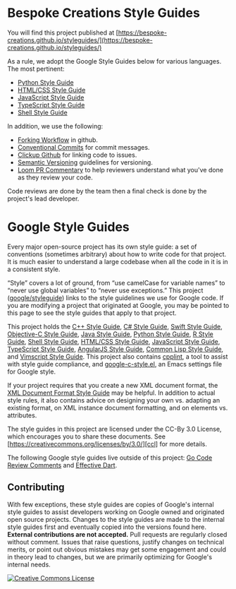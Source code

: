 # Bespoke Creations Style Guides

You will find this project published at
[https://bespoke-creations.github.io/styleguides/](https://bespoke-creations.github.io/styleguides/)

As a rule, we adopt the Google Style Guides below for various languages. The most pertinent:

* [Python Style Guide][py]
* [HTML/CSS Style Guide][htmlcss]
* [JavaScript Style Guide][js]
* [TypeScript Style Guide][ts]
* [Shell Style Guide][sh]

In addition, we use the following:

* [Forking Workflow](https://www.atlassian.com/git/tutorials/comparing-workflows/forking-workflow) in github.
* [Conventional Commits](https://www.conventionalcommits.org/en/v1.0.0/) for commit messages.
* [Clickup Github](https://help.clickup.com/hc/en-us/articles/6305771568791-GitHub) for linking code to issues.
* [Semantic Versioning](https://semver.org/) guidelines for versioning.
* [Loom PR Commentary](https://loom.com) to help reviewers understand what you've done as they review your code.

Code reviews are done by the team then a final check is done by the project's lead developer.

# Google Style Guides

Every major open-source project has its own style guide: a set of conventions
(sometimes arbitrary) about how to write code for that project. It is much
easier to understand a large codebase when all the code in it is in a
consistent style.

“Style” covers a lot of ground, from “use camelCase for variable names” to
“never use global variables” to “never use exceptions.” This project
([google/styleguide](https://github.com/google/styleguide)) links to the
style guidelines we use for Google code. If you are modifying a project that
originated at Google, you may be pointed to this page to see the style guides
that apply to that project.

This project holds the [C++ Style Guide][cpp], [C# Style Guide][csharp],
[Swift Style Guide][swift], [Objective-C Style Guide][objc],
[Java Style Guide][java], [Python Style Guide][py], [R Style Guide][r],
[Shell Style Guide][sh], [HTML/CSS Style Guide][htmlcss],
[JavaScript Style Guide][js], [TypeScript Style Guide][ts], [AngularJS Style Guide][angular],
[Common Lisp Style Guide][cl], and [Vimscript Style Guide][vim]. This project
also contains [cpplint][cpplint], a tool to assist with style guide compliance,
and [google-c-style.el][emacs], an Emacs settings file for Google style.

If your project requires that you create a new XML document format, the [XML
Document Format Style Guide][xml] may be helpful. In addition to actual style
rules, it also contains advice on designing your own vs. adapting an existing
format, on XML instance document formatting, and on elements vs. attributes.

The style guides in this project are licensed under the CC-By 3.0 License,
which encourages you to share these documents.
See [https://creativecommons.org/licenses/by/3.0/][ccl] for more details.

The following Google style guides live outside of this project:
[Go Code Review Comments][go] and [Effective Dart][dart].


## Contributing

With few exceptions, these style guides are copies of Google's internal style guides
to assist developers working on Google owned and originated open source projects.
Changes to the style guides are made to the internal style guides first and
eventually copied into the versions found here. **External contributions are
not accepted.** 
Pull requests are regularly closed without comment.
Issues that raise questions, justify changes on technical merits,
or point out obvious mistakes may get some engagement and could in theory lead to changes,
but we are primarily optimizing for Google's internal needs.

<a rel="license" href="https://creativecommons.org/licenses/by/3.0/"><img alt="Creative Commons License" style="border-width:0" src="https://i.creativecommons.org/l/by/3.0/88x31.png" /></a>

[cpp]: https://google.github.io/styleguide/cppguide.html
[csharp]: https://google.github.io/styleguide/csharp-style.html
[swift]: https://google.github.io/swift/
[objc]: objcguide.md
[java]: https://google.github.io/styleguide/javaguide.html
[py]: https://google.github.io/styleguide/pyguide.html
[r]: https://google.github.io/styleguide/Rguide.html
[sh]: https://google.github.io/styleguide/shellguide.html
[htmlcss]: https://google.github.io/styleguide/htmlcssguide.html
[js]: https://google.github.io/styleguide/jsguide.html
[ts]: https://google.github.io/styleguide/tsguide.html
[angular]: https://google.github.io/styleguide/angularjs-google-style.html
[cl]: https://google.github.io/styleguide/lispguide.xml
[vim]: https://google.github.io/styleguide/vimscriptguide.xml
[cpplint]: https://github.com/google/styleguide/tree/gh-pages/cpplint
[emacs]: https://raw.githubusercontent.com/google/styleguide/gh-pages/google-c-style.el
[xml]: https://google.github.io/styleguide/xmlstyle.html
[go]: https://golang.org/wiki/CodeReviewComments
[dart]: https://www.dartlang.org/guides/language/effective-dart
[ccl]: https://creativecommons.org/licenses/by/3.0/

